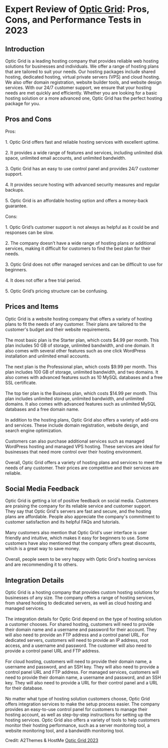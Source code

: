 <h1>Expert Review of <a href="https://a2themes.com/optic-grid-reviews">Optic Grid</a>: Pros, Cons, and Performance Tests in 2023</h1>
<h2>Introduction</h2>
Optic Grid is a leading hosting company that provides reliable web hosting solutions for businesses and individuals. We offer a range of hosting plans that are tailored to suit your needs. Our hosting packages include shared hosting, dedicated hosting, virtual private servers (VPS) and cloud hosting. We also offer domain registration, website builder tools, and website design services. With our 24/7 customer support, we ensure that your hosting needs are met quickly and efficiently. Whether you are looking for a basic hosting solution or a more advanced one, Optic Grid has the perfect hosting package for you.
<h2>Pros and Cons</h2>
Pros:<br><br>1. Optic Grid offers fast and reliable hosting services with excellent uptime.<br><br>2. It provides a wide range of features and services, including unlimited disk space, unlimited email accounts, and unlimited bandwidth.<br><br>3. Optic Grid has an easy to use control panel and provides 24/7 customer support.<br><br>4. It provides secure hosting with advanced security measures and regular backups.<br><br>5. Optic Grid is an affordable hosting option and offers a money-back guarantee.<br><br>Cons:<br><br>1. Optic Grid’s customer support is not always as helpful as it could be and responses can be slow.<br><br>2. The company doesn’t have a wide range of hosting plans or additional services, making it difficult for customers to find the best plan for their needs.<br><br>3. Optic Grid does not offer managed services and can be difficult to use for beginners.<br><br>4. It does not offer a free trial period.<br><br>5. Optic Grid’s pricing structure can be confusing.
<h2>Prices and Items</h2>
Optic Grid is a website hosting company that offers a variety of hosting plans to fit the needs of any customer. Their plans are tailored to the customer's budget and their website requirements.<br><br>The most basic plan is the Starter plan, which costs $4.99 per month. This plan includes 50 GB of storage, unlimited bandwidth, and one domain. It also comes with several other features such as one click WordPress installation and unlimited email accounts.<br><br>The next plan is the Professional plan, which costs $9.99 per month. This plan includes 100 GB of storage, unlimited bandwidth, and two domains. It also comes with advanced features such as 10 MySQL databases and a free SSL certificate.<br><br>The top tier plan is the Business plan, which costs $14.99 per month. This plan includes unlimited storage, unlimited bandwidth, and unlimited domains. It also comes with advanced features such as unlimited MySQL databases and a free domain name.<br><br>In addition to the hosting plans, Optic Grid also offers a variety of add-ons and services. These include domain registration, website design, and search engine optimization.<br><br>Customers can also purchase additional services such as managed WordPress hosting and managed VPS hosting. These services are ideal for businesses that need more control over their hosting environment.<br><br>Overall, Optic Grid offers a variety of hosting plans and services to meet the needs of any customer. Their prices are competitive and their services are reliable.
<h2>Social Media Feedback</h2>
Optic Grid is getting a lot of positive feedback on social media. Customers are praising the company for its reliable service and customer support. They say that Optic Grid's servers are fast and secure, and the hosting plans are affordable. People also appreciate the company's commitment to customer satisfaction and its helpful FAQs and tutorials.<br><br>Many customers also mention that Optic Grid's user interface is user friendly and intuitive, which makes it easy for beginners to use. Some customers have also mentioned that the company offers great discounts, which is a great way to save money.<br><br>Overall, people seem to be very happy with Optic Grid's hosting services and are recommending it to others.
<h2>Integration Details</h2>
Optic Grid is a hosting company that provides custom hosting solutions for businesses of any size. The company offers a range of hosting services, from shared hosting to dedicated servers, as well as cloud hosting and managed services.<br><br>The integration details for Optic Grid depend on the type of hosting solution a customer chooses. For shared hosting, customers will need to provide their domain name and a username and password for their account. They will also need to provide an FTP address and a control panel URL. For dedicated servers, customers will need to provide an IP address, root access, and a username and password. The customer will also need to provide a control panel URL and FTP address.<br><br>For cloud hosting, customers will need to provide their domain name, a username and password, and an SSH key. They will also need to provide a control panel URL and FTP address. For managed services, customers will need to provide their domain name, a username and password, and an SSH key. They will also need to provide a URL for their control panel and a URL for their database.<br><br>No matter what type of hosting solution customers choose, Optic Grid offers integration services to make the setup process easier. The company provides an easy-to-use control panel for customers to manage their hosting account, as well as step-by-step instructions for setting up the hosting services. Optic Grid also offers a variety of tools to help customers monitor their hosting performance, such as a server monitoring tool, a website monitoring tool, and a bandwidth monitoring tool.
<p>Credit: A2Themes & HostMe <a href="https://a2themes.com/optic-grid-reviews">Optic Grid 2023</a></p>